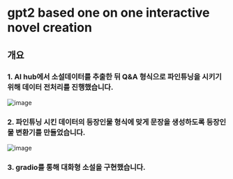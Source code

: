 # gpt2 based one on one interactive novel creation

## 개요

### 1. AI hub에서 소설데이터를 추출한 뒤 Q&A 형식으로 파인튜닝을 시키기 위해 데이터 전처리를 진행했습니다.

![image](https://github.com/user-attachments/assets/e101e964-25ac-4517-8821-fc37122a07f7)

### 2. 파인튜닝 시킨 데이터의 등장인물 형식에 맞게 문장을 생성하도록 등장인물 변환기를 만들었습니다.

![image](https://github.com/user-attachments/assets/642f1214-e427-443e-96bb-08008aa04fc5)

### 3. gradio를 통해 대화형 소설을 구현했습니다.

